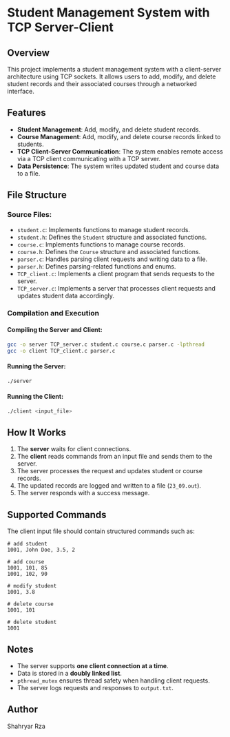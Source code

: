 # Student Management System with TCP Server-Client

## Overview
This project implements a student management system with a client-server architecture using TCP sockets. It allows users to add, modify, and delete student records and their associated courses through a networked interface.

## Features
- **Student Management**: Add, modify, and delete student records.
- **Course Management**: Add, modify, and delete course records linked to students.
- **TCP Client-Server Communication**: The system enables remote access via a TCP client communicating with a TCP server.
- **Data Persistence**: The system writes updated student and course data to a file.

## File Structure
### Source Files:
- `student.c`: Implements functions to manage student records.
- `student.h`: Defines the `Student` structure and associated functions.
- `course.c`: Implements functions to manage course records.
- `course.h`: Defines the `Course` structure and associated functions.
- `parser.c`: Handles parsing client requests and writing data to a file.
- `parser.h`: Defines parsing-related functions and enums.
- `TCP_client.c`: Implements a client program that sends requests to the server.
- `TCP_server.c`: Implements a server that processes client requests and updates student data accordingly.

### Compilation and Execution
#### Compiling the Server and Client:
```bash
gcc -o server TCP_server.c student.c course.c parser.c -lpthread
gcc -o client TCP_client.c parser.c
```

#### Running the Server:
```bash
./server
```

#### Running the Client:
```bash
./client <input_file>
```

## How It Works
1. The **server** waits for client connections.
2. The **client** reads commands from an input file and sends them to the server.
3. The server processes the request and updates student or course records.
4. The updated records are logged and written to a file (`23_09.out`).
5. The server responds with a success message.

## Supported Commands
The client input file should contain structured commands such as:
```
# add student
1001, John Doe, 3.5, 2

# add course
1001, 101, 85
1001, 102, 90

# modify student
1001, 3.8

# delete course
1001, 101

# delete student
1001
```

## Notes
- The server supports **one client connection at a time**.
- Data is stored in a **doubly linked list**.
- `pthread_mutex` ensures thread safety when handling client requests.
- The server logs requests and responses to `output.txt`.

## Author
Shahryar Rza

